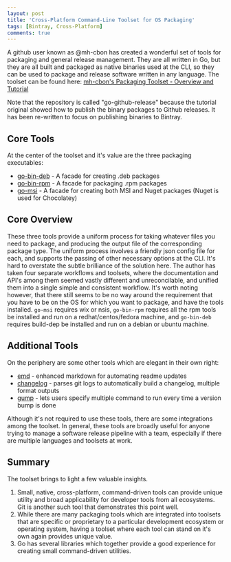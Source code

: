 ```yaml
---
layout: post
title: 'Cross-Platform Command-Line Toolset for OS Packaging'
tags: [Bintray, Cross-Platform]
comments: true
---
```

A github user known as @mh-cbon has created a wonderful set of tools for packaging and general release management.  They are all written in Go, but they are all built and packaged as native binaries used at the CLI, so they can be used to package and release software written in any language.  The toolset can be found here:  [mh-cbon's Packaging Toolset - Overview and Tutorial](https://github.com/mh-cbon/go-github-release)

Note that the repository is called "go-github-release" because the tutorial original showed how to publish the binary packages to Github releases.  It has been re-written to focus on publishing binaries to Bintray. 

## Core Tools
At the center of the toolset and it's value are the three packaging executables: 
* [go-bin-deb](https://github.com/mh-cbon/go-bin-deb) - A facade for creating .deb packages
* [go-bin-rpm](https://github.com/mh-cbon/go-bin-msi) - A facade for packaging .rpm packages
* [go-msi](https://github.com/mh-cbon/go-msi) - A facade for creating both MSI and Nuget packages (Nuget is used for Chocolatey)

## Core Overview
These three tools provide a uniform process for taking whatever files you need to package, and producing the output file of the corresponding package type.  The uniform process involves a friendly json config file for each, and supports the passing of other necessary options at the CLI.   It's hard to overstate the subtle brilliance of the solution here.  The author has taken four separate workflows and toolsets, where the documentation and API's among them seemed vastly different and unreconcilable, and unified them into a single simple and consistent workflow.   It's worth noting however, that there still seems to be no way around the requirement that you have to be on the OS for which you want to package, and have the tools installed.  `go-msi` requires wix or nsis, `go-bin-rpm` requires all the rpm tools be installed and run on a redhat/centos/fedora machine, and `go-bin-deb` requires build-dep be installed and run on a debian or ubuntu machine. 

## Additional Tools
On the periphery are some other tools which are elegant in their own right:
* [emd](https://github.com/mh-cbon/emd) - enhanced markdown for automating readme updates
* [changelog](https://github.com/mh-cbon/changelog) - parses git logs to automatically build a changelog, multiple format outputs
* [gump](https://github.com/mh-cbon/gump) - lets users specify multiple command to run every time a version bump is done

Although it's not required to use these tools, there are some integrations among the toolset.  In general, these tools are broadly useful for anyone trying to manage a software release pipeline with a team, especially if there are multiple languages and toolsets at work. 

## Summary
The toolset brings to light a few valuable insights.  
1. Small, native, cross-platform, command-driven tools can provide unique utility and broad applicability for developer tools from all ecosystems.  Git is another such tool that demonstrates this point well.  
1. While there are many packaging tools which are integrated into toolsets that are specific or proprietary to a particular development ecosystem or operating system, having a toolset where each tool can stand on it's own again provides unique value.  
1. Go has several libraries which together provide a good experience for creating small command-driven utilities.  
